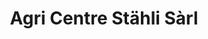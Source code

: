 ---
title: "Agri Centre Stähli Sàrl"
url: /chezard-st-martin/agri-centre-staehli-sarl/
shop: Landwirtschaftlich
---